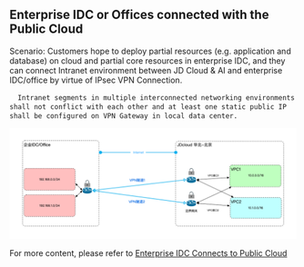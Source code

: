## Enterprise IDC or Offices connected with the Public Cloud

Scenario: Customers hope to deploy partial resources (e.g. application and database) on cloud and partial core resources in enterprise IDC, and they can connect Intranet environment between JD Cloud & AI and enterprise IDC/office by virtue of IPsec VPN Connection.

```
  Intranet segments in multiple interconnected networking environments shall not conflict with each other and at least one static public IP shall be configured on VPN Gateway in local data center.
```

![](../../../../../image/Networking/VPN/Getting-Started/connection-into-idc.png)

For more content, please refer to [Enterprise IDC Connects to Public Cloud](../../Getting-Started/Connection-Into-On-Premise.md)
